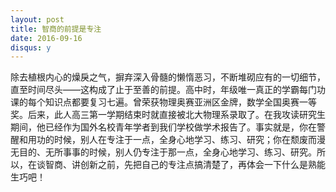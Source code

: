```yaml
---
layout: post
title: 智商的前提是专注
date: 2016-09-16
disqus: y
---
```


除去植根内心的燥戾之气，摒弃深入骨髓的懒惰恶习，不断堆砌应有的一切细节，直至时间尽头——这构成了止于至善的前提。高中时，年级唯一真正的学霸每门功课的每个知识点都要复习七遍。曾荣获物理奥赛亚洲区金牌，数学全国奥赛一等奖。后来，此人高三第一学期结束时就直接被北大物理系录取了。在我攻读研究生期间，他已经作为国外名校青年学者到我们学校做学术报告了。事实就是，你在警醒和用功的时候，别人在专注于一点，全身心地学习、练习、研究；你在颓废而漫无目的、无所事事的时候，别人仍专注于那一点，全身心地学习、练习、研究。所以，在谈智商、讲创新之前，先把自己的专注点搞清楚了，再体会一下什么是熟能生巧吧！
